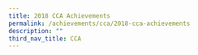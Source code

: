 ```yaml
---
title: 2018 CCA Achievements
permalink: /achievements/cca/2018-cca-achievements
description: ""
third_nav_title: CCA
---
```

